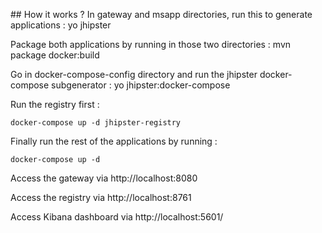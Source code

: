 ## How it works ?
In gateway and msapp directories, run this to generate applications :
    yo jhipster

Package both applications by running in those two directories :
    mvn package  docker:build

Go in docker-compose-config directory and run the jhipster docker-compose subgenerator :
    yo jhipster:docker-compose

Run the registry first :

    docker-compose up -d jhipster-registry

Finally run the rest of the applications by running :

    docker-compose up -d

Access the gateway via http://localhost:8080

Access the registry via http://localhost:8761

Access Kibana dashboard via http://localhost:5601/
